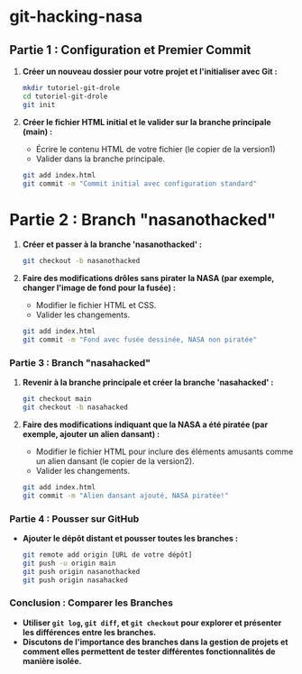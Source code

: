 # git-hacking-nasa

## Partie 1 : Configuration et Premier Commit
1. **Créer un nouveau dossier pour votre projet et l'initialiser avec Git :**
   ```bash
   mkdir tutoriel-git-drole
   cd tutoriel-git-drole
   git init
   ```

2. **Créer le fichier HTML initial et le valider sur la branche principale (main) :**
   - Écrire le contenu HTML de votre fichier (le copier de la version1)
   - Valider dans la branche principale.
   ```bash
   git add index.html
   git commit -m "Commit initial avec configuration standard"
   ```

# Partie 2 : Branch "nasanothacked"
1. **Créer et passer à la branche 'nasanothacked' :**
   ```bash
   git checkout -b nasanothacked
   ```

2. **Faire des modifications drôles sans pirater la NASA (par exemple, changer l'image de fond pour la fusée) :**
   - Modifier le fichier HTML et CSS.
   - Valider les changements.
   ```bash
   git add index.html
   git commit -m "Fond avec fusée dessinée, NASA non piratée"
   ```

### Partie 3 : Branch "nasahacked"
1. **Revenir à la branche principale et créer la branche 'nasahacked' :**
   ```bash
   git checkout main
   git checkout -b nasahacked
   ```

2. **Faire des modifications indiquant que la NASA a été piratée (par exemple, ajouter un alien dansant) :**
   - Modifier le fichier HTML pour inclure des éléments amusants comme un alien dansant (le copier de la version2).
   - Valider les changements.
   ```bash
   git add index.html
   git commit -m "Alien dansant ajouté, NASA piratée!"
   ```

### Partie 4 : Pousser sur GitHub
- **Ajouter le dépôt distant et pousser toutes les branches :**
   ```bash
   git remote add origin [URL de votre dépôt]
   git push -u origin main
   git push origin nasanothacked
   git push origin nasahacked
   ```

### Conclusion : Comparer les Branches
- **Utiliser `git log`, `git diff`, et `git checkout` pour explorer et présenter les différences entre les branches.**
- **Discutons de l'importance des branches dans la gestion de projets et comment elles permettent de tester différentes fonctionnalités de manière isolée.**
